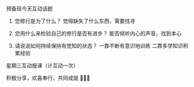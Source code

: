 预备班今天互动话题

1. 您修行是为了什么？
觉得缺失了什么东西，需要找寻

2. 您用什么来检验自己的修行是否有进步？
能否倾听内心的声音，找到本心

3. 请说说如何持续保持有觉知的状态？
一靠不断有意识地训练
二靠多学知识积累经验

星期三互动报课（计互动一次）

积极分享，欢喜奉行，共同成就
🙏🙏🙏

